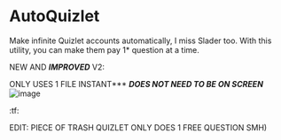 # AutoQuizlet

Make infinite Quizlet accounts automatically,  I miss Slader too. With this utility, you can make
them pay 1* question at a time. 

NEW AND ***IMPROVED*** V2:

ONLY USES 1 FILE
INSTANT***
***DOES NOT NEED TO BE ON SCREEN*** 
![image](https://user-images.githubusercontent.com/66354051/147867693-7a0eaa82-934b-496c-9b94-0f44da14a7d5.png)

:tf:

EDIT: PIECE OF TRASH QUIZLET ONLY DOES 1 FREE QUESTION SMH)
